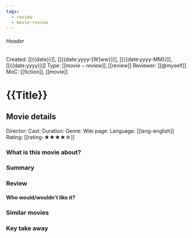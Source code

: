 ```yaml
---
tags:
  - review
  - movie-review
---
```

###### Header
Created: [[{{date}}]], [[{{date:yyyy-[W]ww}}]], [[{{date:yyyy-MM}}]], [[{{date:yyyy}}]]
Type: [[$movie-review]], [[$review]]
Reviewer: [[@myself]]
MoC: [[fiction]], [[movie]]
# {{Title}}

## Movie details

Director: 
Cast: 
Duration: 
Genre: 
Wiki page: 
Language: [[lang-english]]
Rating: [[rating-★★★★☆]]

### What is this movie about?



### Summary



### Review


#### Who would/wouldn't like it?


### Similar movies



### Key take away
